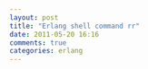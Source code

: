 ```yaml
---
layout: post
title: "Erlang shell command rr"
date: 2011-05-20 16:16
comments: true
categories: erlang
---
```

